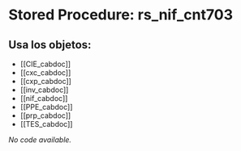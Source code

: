 # Stored Procedure: rs_nif_cnt703

## Usa los objetos:
- [[CIE_cabdoc]]
- [[cxc_cabdoc]]
- [[cxp_cabdoc]]
- [[inv_cabdoc]]
- [[nif_cabdoc]]
- [[PPE_cabdoc]]
- [[prp_cabdoc]]
- [[TES_cabdoc]]

*No code available.*
